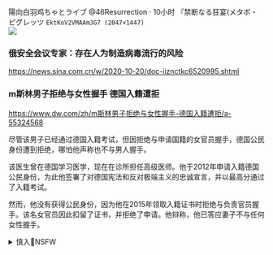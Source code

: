 陽向白羽鸡ちゃとライブ
@46Resurrection
·
10小时
『禁断なる狂宴(メタボ・ピグレッツ
`EktKoV2VMAAmJG7 (2047×1447)`<br>
![](https://pbs.twimg.com/media/EktKoV2VMAAmJG7?format=jpg&name=orig)

### 俄安全会议专家：存在人为制造病毒流行的风险
https://news.sina.com.cn/w/2020-10-20/doc-iiznctkc6520995.shtml

### m斯林男子拒绝与女性握手 德国入籍遭拒
https://www.dw.com/zh/m斯林男子拒绝与女性握手-德国入籍遭拒/a-55324568

尽管该男子已经通过德国入籍考试，但因拒绝与申请国籍的女官员握手，德国公民身份遭到拒绝，哪怕他声称也不与男人握手。

该医生曾在德国学习医学，现在在诊所担任高级医师。他于2012年申请入籍德国公民身份，为此他签署了对德国宪法和反对极端主义的忠诚宣言，并以最高分通过了入籍考试。

然而，他没有获得公民身份，因为他在2015年领取入籍证书时拒绝与负责官员握手。该名女官员因此扣留了证书，并拒绝了申请。他辩称，他已答应妻子不与任何女性握手。

<details><summary>慎入🔞NSFW</summary>

Not Safe For Work
![](https://upload.wikimedia.org/wikipedia/commons/thumb/d/d3/Biohazard_Symbol_Specification.png/210px-Biohazard_Symbol_Specification.png)

<details><summary><b>风险自理Use At Your Own Risk🈲</summary>

しーくんpoison_bot?
@fd867
·
10月16日
極上のボディ
`EkcqaiVUYAATCyn (960×1208)`<br>
![](https://pbs.twimg.com/media/EkcqaiVUYAATCyn?format=jpg&name=orig)

ルナ@ネカマ搾精師两颗心
@luna_sakusei
·
10月18日
昨日言った怪しげな飲み屋のメニュー
3度見はしたよね笑
`EkjwOpUVkAEmVKy (1536×2048)`<br>
![](https://pbs.twimg.com/media/EkjwOpUVkAEmVKy?format=jpg&name=orig)

</details>
</details>
